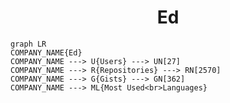 <h1 align="center">Ed</h1>

```mermaid
graph LR
COMPANY_NAME{Ed}
COMPANY_NAME ---> U{Users} ---> UN[27]
COMPANY_NAME ---> R{Repositories} ---> RN[2570]
COMPANY_NAME ---> G{Gists} ---> GN[362]
COMPANY_NAME ---> ML{Most Used<br>Languages}
```
